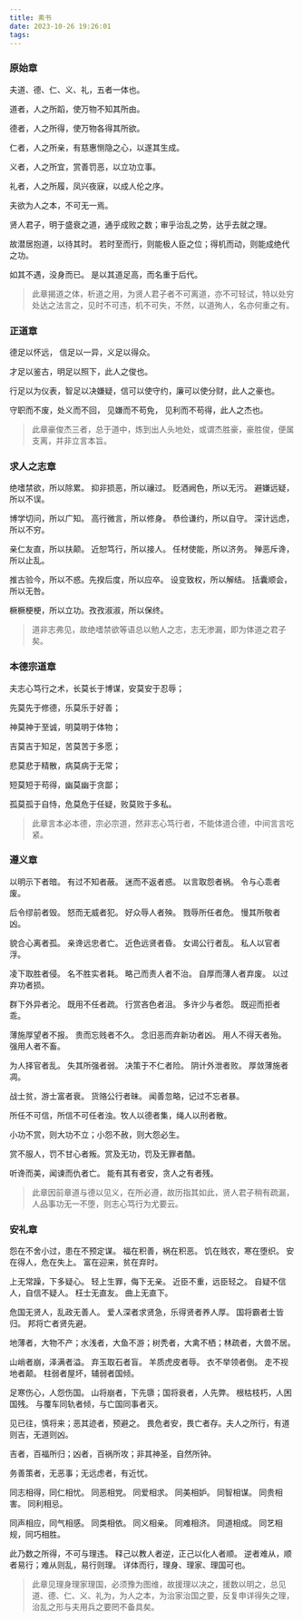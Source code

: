 ```yaml
---
title: 素书
date: 2023-10-26 19:26:01
tags:
---
```


### 原始章

夫道、德、仁、义、礼，五者一体也。 

道者，人之所蹈，使万物不知其所由。 

德者，人之所得，使万物各得其所欲。 

仁者，人之所亲，有慈惠恻隐之心，以遂其生成。

义者，人之所宜，赏善罚恶，以立功立事。

 礼者，人之所履，凤兴夜寐，以成人伦之序。 

夫欲为人之本，不可无一焉。

贤人君子，明于盛衰之道，通乎成败之数；审乎治乱之势，达乎去就之理。

故潜居抱道，以待其时。 若时至而行，则能极人臣之位；得机而动，则能成绝代之功。

如其不遇，没身而已。 是以其道足高，而名重于后代。

> 此章揭道之体，析道之用，为贤人君子者不可离道，亦不可轻试，特以处穷处达之法言之，见时不可违，机不可失，不然，以道殉人，名亦何重之有。

### 正道章

德足以怀远， 信足以一异，义足以得众。 

才足以鉴古，明足以照下，此人之俊也。 

行足以为仪表，智足以决嫌疑，信可以使守约，廉可以使分财，此人之豪也。 

守职而不废，处义而不回， 见嫌而不苟免， 见利而不苟得，此人之杰也。

> 此章豪俊杰三者，总于道中，炼到出人头地处，或谓杰胜豪，豪胜俊，便属支离，并非立言本旨。

### 求人之志章

绝嗜禁欲，所以除累。 抑非损恶，所以禳过。 贬酒阙色，所以无污。 避嫌远疑，所以不误。 

博学切问，所以广知。 高行微言，所以修身。 恭俭谦约，所以自守。 深计远虑，所以不穷。 

亲仁友直，所以扶颠。 近恕笃行，所以接人。 任材使能，所以济务。 殚恶斥谗，所以止乱。 

推古验今，所以不惑。先揆后度，所以应卒。 设变致权，所以解结。 括囊顺会，所以无咎。 

橛橛梗梗，所以立功。孜孜淑淑，所以保终。

> 道非志弗见，故绝嗜禁欲等语总以勉人之志，志无渗漏，即为体道之君子矣。

### 本德宗道章

夫志心笃行之术，长莫长于博谋，安莫安于忍辱；

先莫先于修德，乐莫乐于好善；

神莫神于至诚，明莫明于体物；

吉莫吉于知足，苦莫苦于多愿；

悲莫悲于精散，病莫病于无常；

短莫短于苟得，幽莫幽于贪鄙；

孤莫孤于自恃，危莫危于任疑，败莫败于多私。

> 此章言本必本德，宗必宗道，然非志心笃行者，不能体道合德，中间言言吃紧。

### 遵义章

以明示下者暗。 有过不知者蔽。 迷而不返者惑。 以言取怨者祸。 令与心乖者废。

后令缪前者毁。 怒而无威者犯。 好众辱人者殃。 戮辱所任者危。 慢其所敬者凶。 

貌合心离者孤。 亲谗远忠者亡。 近色远贤者昏。 女谒公行者乱。 私人以官者浮。 

凌下取胜者侵。 名不胜实者耗。 略己而责人者不治。 自厚而薄人者弃废。 以过弃功者损。 

群下外异者沦。 既用不任者疏。 行赏吝色者沮。 多许少与者怨。 既迎而拒者乖。 

薄施厚望者不报。 贵而忘贱者不久。 念旧恶而弃新功者凶。 用人不得天者殆。 强用人者不畜。 

为人择官者乱。 失其所强者弱。 决策于不仁者险。 阴计外泄者败。 厚敛薄施者凋。 

战士贫，游士富者衰。 货赂公行者昧。 闻善忽略，记过不忘者暴。 

所任不可信，所信不可任者浊。牧人以德者集，绳人以刑者散。 

小功不赏，则大功不立；小怨不赦，则大怨必生。 

赏不服人，罚不甘心者叛。赏及无功，罚及无罪者酷。 

听谗而美，闻谏而仇者亡。 能有其有者安，贪人之有者残。

> 此章因前章道与德以见义，在所必遵，故历指其如此，贤人君子稍有疏漏，人品事功无一不堕，则志心笃行为尤要云。

### 安礼章

怨在不舍小过，患在不预定谋。 福在积善，祸在积恶。 饥在贱农，寒在堕织。 安在得人，危在失上。 富在迎来，贫在弃时。 

上无常躁，下多疑心。 轻上生罪，侮下无亲。 近臣不重，远臣轻之。 自疑不信人，自信不疑人。 枉士无直友。 曲上无直下。 

危国无贤人，乱政无善人。 爱人深者求贤急，乐得贤者养人厚。 国将霸者士皆归。 邦将亡者贤先避。 

地薄者，大物不产；水浅者，大鱼不游；树秃者，大禽不栖；林疏者，大兽不居。 

山峭者崩，泽满者溢。 弃玉取石者盲。 羊质虎皮者辱。 衣不举领者倒。 走不视地者颠。 柱弱者屋坏，辅弱者国倾。 

足寒伤心，人怨伤国。 山将崩者，下先隳；国将衰者，人先弊。 根枯枝朽，人困国残。 与覆车同轨者倾，与亡国同事者灭。 

见已往，慎将来；恶其迹者，预避之。 畏危者安，畏亡者存。夫人之所行，有道则吉，无道则凶。

吉者，百福所归；凶者，百祸所攻；非其神圣，自然所钟。 

务善策者，无恶事；无远虑者，有近忧。

同志相得，同仁相忧。 同恶相党。 同爱相求。 同美相妒。 同智相谋。 同贵相害。 同利相忌。 

同声相应，同气相感。 同类相依。 同义相亲。 同难相济。 同道相成。 同艺相规，同巧相胜。 

此乃数之所得，不可与理违。 释己以教人者逆，正己以化人者顺。 逆者难从，顺者易行；难从则乱，易行则理。 详体而行，理身、理家、理国可也。

> 此章见理身理家理国，必须豫为图维，故援理以决之，援数以明之，总见道、德、仁、义、礼为，为人之本，为治家治国之要，反复申详得失之理，治乱之形与夫用兵之要罔不备具矣。
